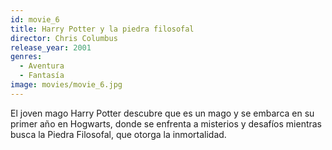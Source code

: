 ```yaml
---
id: movie_6
title: Harry Potter y la piedra filosofal
director: Chris Columbus
release_year: 2001
genres: 
  - Aventura
  - Fantasía
image: movies/movie_6.jpg
---
```


El joven mago Harry Potter descubre que es un mago y se embarca en su primer año en Hogwarts, donde se enfrenta a misterios y desafíos mientras busca la Piedra Filosofal, que otorga la inmortalidad.
